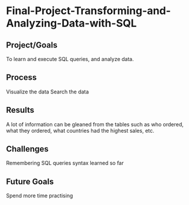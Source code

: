 # Final-Project-Transforming-and-Analyzing-Data-with-SQL

## Project/Goals
To learn and execute SQL queries, and analyze data.

## Process
Visualize the data
Search the data

## Results
A lot of information can be gleaned from the tables such as who ordered, what they ordered, what countries had the highest sales, etc.

## Challenges 
Remembering SQL queries syntax learned so far

## Future Goals
Spend more time practising

